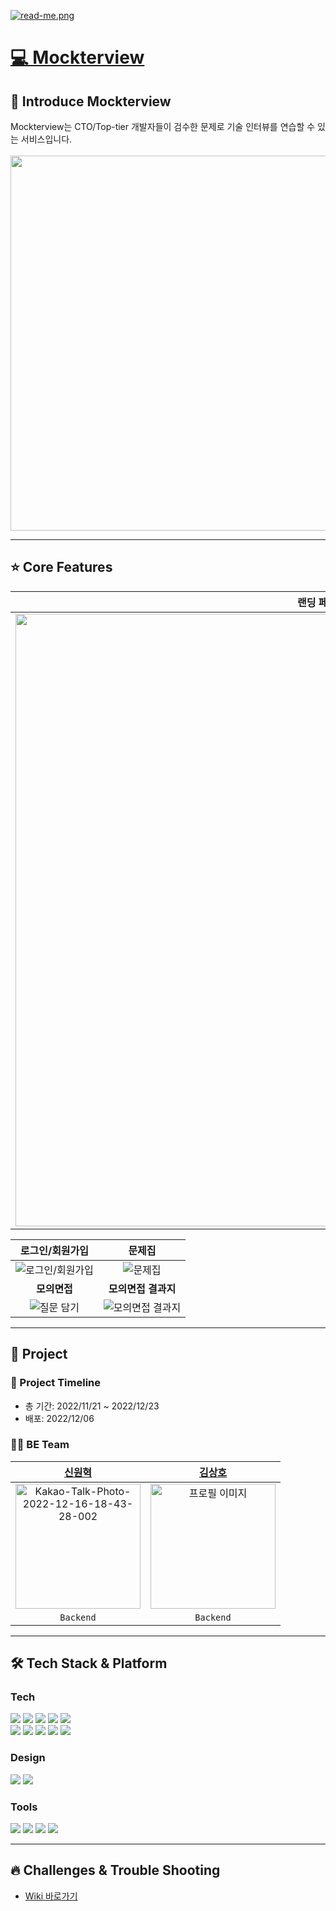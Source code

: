 [![read-me.png](https://i.postimg.cc/d1WYrYNC/read-me.png)](https://postimg.cc/0MJF1Ls5)
<br>

# <a href="https://www.mockterview.xyz">💻 Mockterview</a>

## 🙌 Introduce Mockterview

Mockterview는 CTO/Top-tier 개발자들이 검수한 문제로 기술 인터뷰를 연습할 수 있는 서비스입니다.<br>
<br><img src="https://i.postimg.cc/52wjvXBF/2022-12-16-5-17-16.png)](https://postimg.cc/Jsz1C4d1" width="1000px" height="600px">

---

## ⭐️ Core Features

|                                                         **랜딩 페이지**                                                         |
| :-----------------------------------------------------------------------------------------------------------------------------: |
| <img src="https://user-images.githubusercontent.com/77824583/208049796-8081cae5-029b-45f6-8cda-5b9d529928f2.gif" width="980" /> |

|                                                    **로그인/회원가입**                                                    |                                                        **문제집**                                                         |
| :-----------------------------------------------------------------------------------------------------------------------: | :-----------------------------------------------------------------------------------------------------------------------: |
| ![로그인/회원가입](https://user-images.githubusercontent.com/77824583/208049734-186b6238-034c-49b2-a92f-f86fdc48cd80.gif) |     ![문제집](https://user-images.githubusercontent.com/77824583/208053793-d1a1df5e-89e8-4b2e-ba64-b105a27e102e.gif)      |
|                                                       **모의면접**                                                        |                                                    **모의면접 결과지**                                                    |
|    ![질문 담기](https://user-images.githubusercontent.com/77824583/208049793-03471455-dbd8-4078-8811-a1f867e2a9ed.gif)    | ![모의면접 결과지](https://user-images.githubusercontent.com/77824583/208057907-6ca0742b-f765-468f-aacb-f395fdc2a3f8.gif) |

---

## 📣 Project

### 📆 Project Timeline

- 총 기간: 2022/11/21 ~ 2022/12/23
- 배포: 2022/12/06

### 👨‍💻 BE Team

|                                                                     [신원혁](https://github.com/god1hyuk)                                                                      |                                                     [김상호](https://github.com/ktkdgh)                                                      |
| :----------------------------------------------------------------------------------------------------------------------------------------------------------------------------: | :------------------------------------------------------------------------------------------------------------------------------------------: |
| <img src="https://i.ibb.co/DfK7YhV/Kakao-Talk-Photo-2022-12-16-18-43-28-002.jpg" alt="Kakao-Talk-Photo-2022-12-16-18-43-28-002" border="0" alt="프로필 이미지" width="200px"/> | <img src="https://imagedelivery.net/v7-TZByhOiJbNM9RaUdzSA/df1fa9e2-6f31-47da-9924-02e02a9b4000/public" alt="프로필 이미지" width="200px" /> |
|                                                                                   `Backend`                                                                                    |                                                                  `Backend`                                                                   |

---

## 🛠 Tech Stack & Platform

### **Tech**

<p>
<img src="https://img.shields.io/badge/typescript-%23007ACC.svg?style=for-the-badge&logo=typescript&logoColor=white">
<img src="https://img.shields.io/badge/Next-black?style=for-the-badge&logo=next.js&logoColor=white">
<img src="https://img.shields.io/badge/axios-007CE2?style=for-the-badge&logo=axios&logoColor=white">
<img src="https://img.shields.io/badge/Socket.io-black?style=for-the-badge&logo=socket.io&badgeColor=010101">
<img src="https://img.shields.io/badge/emotion-DB7093?style=for-the-badge&logo=emotion&logoColor=white">
</br>
<img src="https://img.shields.io/badge/AWS-%23FF9900.svg?style=for-the-badge&logo=amazon-aws&logoColor=white">
<img src="https://img.shields.io/badge/amazons3-569A31?style=for-the-badge&logo=amazons3&logoColor=white"> 
<img src="https://img.shields.io/badge/route53-F7A81B?style=for-the-badge&logo=route53&logoColor=white">
<img src="https://img.shields.io/badge/vercel-%23000000.svg?style=for-the-badge&logo=vercel&logoColor=white">
<img src="https://img.shields.io/badge/github%20actions-%232671E5.svg?style=for-the-badge&logo=githubactions&logoColor=white">
<br>
</p>

### **Design**

<p>
<img src="https://img.shields.io/badge/Figma-F24E1E?style=for-the-badge&logo=Figma&logoColor=white"/>
<img src="https://img.shields.io/badge/Adobe Photoshop-31A8FF?style=for-the-badge&logo=Adobe Photoshop&logoColor=white"/>
</p>

### **Tools**

<p>
<img src="https://img.shields.io/badge/VSCode-007ACC?style=for-the-badge&logo=Visual Studio Code&logoColor=white"/>
<img src="https://img.shields.io/badge/googleanalytics-E37400?style=for-the-badge&logo=googleanalytics&logoColor=white">
<img src="https://img.shields.io/badge/Git-F05032?style=for-the-badge&logo=Git&logoColor=white"/>
<img src="https://img.shields.io/badge/Github-181717?style=for-the-badge&logo=github&logoColor=white">
<br>
</p>

---

## 🔥 Challenges & Trouble Shooting

- [Wiki 바로가기](/wikilink)
